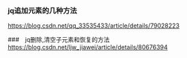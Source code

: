 ### jq追加元素的几种方法
https://blog.csdn.net/qq_33535433/article/details/79028223

###　jq删除,清空子元素和恢复的方法
https://blog.csdn.net/ljw_jiawei/article/details/80676394

### 


